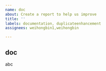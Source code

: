 ```yaml
---
name: doc
about: Create a report to help us improve
title: ''
labels: documentation, duplicateenhancement
assignees: weihongbin1,weihongbin

---
```


## doc
abc
